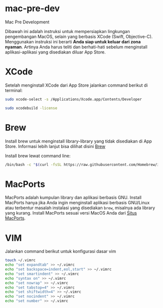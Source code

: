 # mac-pre-dev
Mac Pre Development

Dibawah ini adalah instruksi untuk mempersiapkan lingkungan pengembangan MacOS, selain yang berbasis XCode (Swift, Objective-C).
Menggunakan instruksi ini berarti **Anda siap untuk keluar dari zona nyaman**. Artinya Anda harus teliti dan berhati-hati sebelum menginstall aplikasi-aplikasi yang disediakan diluar App Store.

# XCode

Setelah menginstall XCode dari App Store jalankan command berikut di terminal:

```sh
sudo xcode-select -s /Applications/Xcode.app/Contents/Developer
```
```sh
sudo xcodebuild -license
```

# Brew

Install brew untuk menginstall library-library yang tidak disediakan di App Store.
Informasi lebih lanjut bisa dilihat disini [Brew](https://brew.sh)

Install brew lewat command line:

```sh
/bin/bash -c "$(curl -fsSL https://raw.githubusercontent.com/Homebrew/install/HEAD/install.sh)"
```

# MacPorts

MacPorts adalah kumpulan library dan aplikasi berbasis GNU. Install MacPorts hanya jika Anda ingin menginstall aplikasi berbasis GNU/Linux atau terbentur masalah instalasi yang disediakan `brew`, misalnya ada library yang kurang. Install MacPorts sesuai versi MacOS Anda dari [Situs MacPorts](https://www.macports.org/install.php).

# VIM

Jalankan command berikut untuk konfigurasi dasar vim

```sh
touch ~/.vimrc
echo "set expandtab" >> ~/.vimrc
echo "set backspace=indent,eol,start" >> ~/.vimrc
echo "set smartindent" >> ~/.vimrc
echo "syntax on" >> ~/.vimrc
echo "set nowrap" >> ~/.vimrc
echo "set tabstop=4" >> ~/.vimrc
echo "set shiftwidth=4" >> ~/.vimrc
echo "set nocindent" >> ~/.vimrc
echo "set number" >> ~/.vimrc
```
